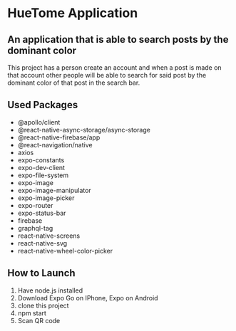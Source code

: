 # HueTome Application

## An application that is able to search posts by the dominant color

This project has a person create an account and when a post is made on that account other people will be able to search for said post by the dominant color of that post in the search bar.

## Used Packages

* @apollo/client
* @react-native-async-storage/async-storage
* @react-native-firebase/app
* @react-navigation/native
* axios
* expo-constants
* expo-dev-client
* expo-file-system
* expo-image
* expo-image-manipulator
* expo-image-picker
* expo-router
* expo-status-bar
* firebase
* graphql-tag
* react-native-screens
* react-native-svg
* react-native-wheel-color-picker

## How to Launch

1. Have node.js installed
2. Download Expo Go on IPhone, Expo on Android
3. clone this project
4. npm start
5. Scan QR code
